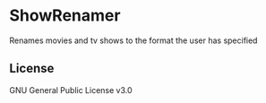 # ShowRenamer
Renames movies and tv shows to the format the user has specified

## License
GNU General Public License v3.0
